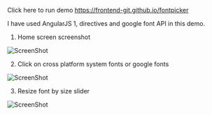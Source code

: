 Click here to run demo https://frontend-git.github.io/fontpicker

I have used AngularJS 1, directives and google font API in this demo.

1) Home screen screenshot

![ScreenShot](https://frontend-git.github.io/fontpicker/main-screen.png)

2) Click on cross platform system fonts or google fonts

![ScreenShot](https://frontend-git.github.io/fontpicker/cross-platform-system-font.png)

3) Resize font by size slider

![ScreenShot](https://frontend-git.github.io/fontpicker/font-size-resize.png)
